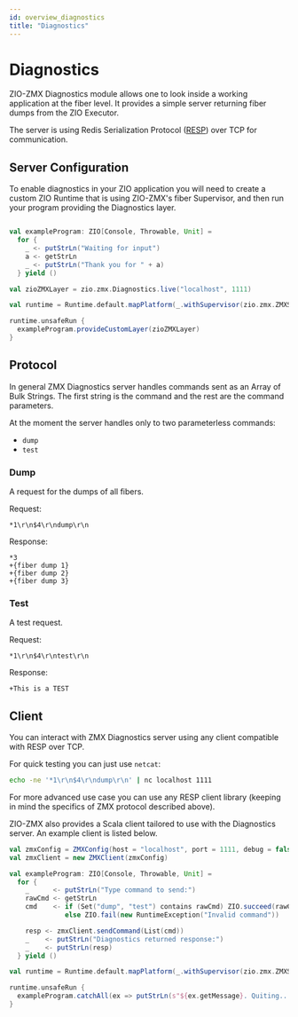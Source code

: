 ```yaml
---
id: overview_diagnostics
title: "Diagnostics"
---
```


# Diagnostics

ZIO-ZMX Diagnostics module allows one to look inside a working application at the fiber level. It provides a simple server returning fiber dumps from the ZIO Executor.

The server is using Redis Serialization Protocol ([RESP](https://redis.io/topics/protocol)) over TCP for communication. 

## Server Configuration

To enable diagnostics in your ZIO application you will need to create a custom ZIO Runtime that is using ZIO-ZMX's fiber Supervisor, and then run your program providing the Diagnostics layer.

```scala

val exampleProgram: ZIO[Console, Throwable, Unit] =
  for {
    _ <- putStrLn("Waiting for input")
    a <- getStrLn
    _ <- putStrLn("Thank you for " + a)
  } yield ()

val zioZMXLayer = zio.zmx.Diagnostics.live("localhost", 1111)

val runtime = Runtime.default.mapPlatform(_.withSupervisor(zio.zmx.ZMXSupervisor))

runtime.unsafeRun {
  exampleProgram.provideCustomLayer(zioZMXLayer)
}

```

## Protocol

In general ZMX Diagnostics server handles commands sent as an Array of Bulk Strings. The first string is the command and the rest are the command parameters.

At the moment the server handles only to two parameterless commands:
- `dump`
- `test`

### Dump

A request for the dumps of all fibers.

Request:
```
*1\r\n$4\r\ndump\r\n
```

Response:
```
*3
+{fiber dump 1}
+{fiber dump 2}
+{fiber dump 3}
```

### Test

A test request.

Request:

```
*1\r\n$4\r\ntest\r\n
```

Response:

```
+This is a TEST
```

## Client

You can interact with ZMX Diagnostics server using any client compatible with RESP over TCP. 

For quick testing you can just use `netcat`:

```bash
echo -ne '*1\r\n$4\r\ndump\r\n' | nc localhost 1111
```

For more advanced use case you can use any RESP client library (keeping in mind the specifics of ZMX protocol described above).

ZIO-ZMX also provides a Scala client tailored to use with the Diagnostics server. An example client is listed below.

```scala
val zmxConfig = ZMXConfig(host = "localhost", port = 1111, debug = false) // or `ZMXConfig.empty` for defaults
val zmxClient = new ZMXClient(zmxConfig)

val exampleProgram: ZIO[Console, Throwable, Unit] =
  for {
    _      <- putStrLn("Type command to send:")
    rawCmd <- getStrLn
    cmd    <- if (Set("dump", "test") contains rawCmd) ZIO.succeed(rawCmd)
              else ZIO.fail(new RuntimeException("Invalid command"))

    resp <- zmxClient.sendCommand(List(cmd))
    _    <- putStrLn("Diagnostics returned response:")
    _    <- putStrLn(resp)
  } yield ()

val runtime = Runtime.default.mapPlatform(_.withSupervisor(zio.zmx.ZMXSupervisor))

runtime.unsafeRun {
  exampleProgram.catchAll(ex => putStrLn(s"${ex.getMessage}. Quiting..."))
}
```
